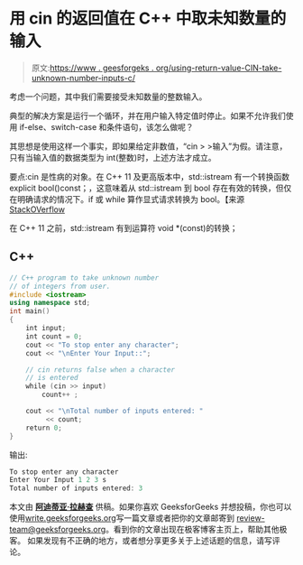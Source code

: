 # 用 cin 的返回值在 C++ 中取未知数量的输入

> 原文:[https://www . geesforgeks . org/using-return-value-CIN-take-unknown-number-inputs-c/](https://www.geeksforgeeks.org/using-return-value-cin-take-unknown-number-inputs-c/)

考虑一个问题，其中我们需要接受未知数量的整数输入。

典型的解决方案是运行一个循环，并在用户输入特定值时停止。如果不允许我们使用 if-else、switch-case 和条件语句，该怎么做呢？

其思想是使用这样一个事实，即如果给定非数值，“cin > >输入”为假。请注意，只有当输入值的数据类型为 int(整数)时，上述方法才成立。

要点:cin 是性病的对象。在 C++ 11 及更高版本中，std::istream 有一个转换函数 explicit bool()const；，这意味着从 std::istream 到 bool 存在有效的转换，但仅在明确请求的情况下。if 或 while 算作显式请求转换为 bool。【来源 [StackOVerflow](https://stackoverflow.com/questions/40896106/address-and-return-values-of-cin)

在 C++ 11 之前，std::istream 有到运算符 void *(const)的转换；

## C++

```cpp
// C++ program to take unknown number
// of integers from user.
#include <iostream>
using namespace std;
int main()
{
    int input;
    int count = 0;
    cout << "To stop enter any character";
    cout << "\nEnter Your Input::";

    // cin returns false when a character
    // is entered
    while (cin >> input)
        count++ ;

    cout << "\nTotal number of inputs entered: "
         << count;
    return 0;
}
```

输出:

```cpp
To stop enter any character
Enter Your Input 1 2 3 s
Total number of inputs entered: 3
```

本文由 [**阿迪蒂亚·拉赫查**](https://www.linkedin.com/in/aditya-rakhecha-34a597129/) 供稿。如果你喜欢 GeeksforGeeks 并想投稿，你也可以使用[write.geeksforgeeks.org](https://write.geeksforgeeks.org)写一篇文章或者把你的文章邮寄到 review-team@geeksforgeeks.org。看到你的文章出现在极客博客主页上，帮助其他极客。
如果发现有不正确的地方，或者想分享更多关于上述话题的信息，请写评论。